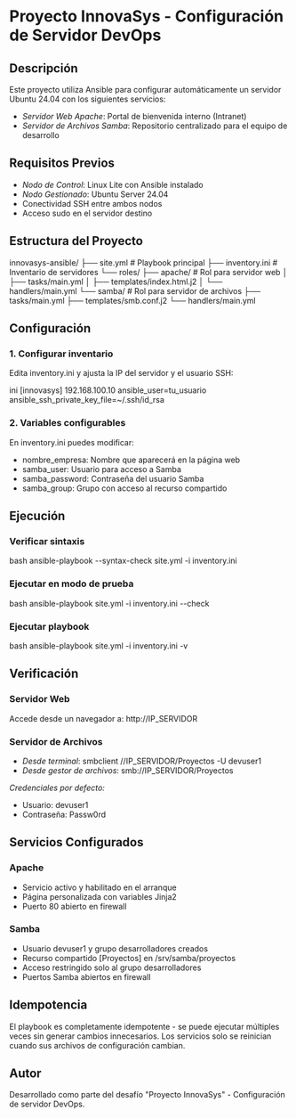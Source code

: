 # Proyecto InnovaSys - Configuración de Servidor DevOps

## Descripción

Este proyecto utiliza Ansible para configurar automáticamente un servidor Ubuntu 24.04 con los siguientes servicios:

- *Servidor Web Apache*: Portal de bienvenida interno (Intranet)
- *Servidor de Archivos Samba*: Repositorio centralizado para el equipo de desarrollo

## Requisitos Previos

- *Nodo de Control*: Linux Lite con Ansible instalado
- *Nodo Gestionado*: Ubuntu Server 24.04
- Conectividad SSH entre ambos nodos
- Acceso sudo en el servidor destino

## Estructura del Proyecto


innovasys-ansible/
├── site.yml                    # Playbook principal
├── inventory.ini               # Inventario de servidores
└── roles/
    ├── apache/                 # Rol para servidor web
    │   ├── tasks/main.yml
    │   ├── templates/index.html.j2
    │   └── handlers/main.yml
    └── samba/                  # Rol para servidor de archivos
        ├── tasks/main.yml
        ├── templates/smb.conf.j2
        └── handlers/main.yml


## Configuración

### 1. Configurar inventario

Edita inventory.ini y ajusta la IP del servidor y el usuario SSH:

ini
[innovasys]
192.168.100.10 ansible_user=tu_usuario ansible_ssh_private_key_file=~/.ssh/id_rsa


### 2. Variables configurables

En inventory.ini puedes modificar:

- nombre_empresa: Nombre que aparecerá en la página web
- samba_user: Usuario para acceso a Samba
- samba_password: Contraseña del usuario Samba
- samba_group: Grupo con acceso al recurso compartido

## Ejecución

### Verificar sintaxis
bash
ansible-playbook --syntax-check site.yml -i inventory.ini


### Ejecutar en modo de prueba
bash
ansible-playbook site.yml -i inventory.ini --check


### Ejecutar playbook
bash
ansible-playbook site.yml -i inventory.ini -v


## Verificación

### Servidor Web
Accede desde un navegador a: http://IP_SERVIDOR

### Servidor de Archivos
- *Desde terminal*: smbclient //IP_SERVIDOR/Proyectos -U devuser1
- *Desde gestor de archivos*: smb://IP_SERVIDOR/Proyectos

*Credenciales por defecto:*
- Usuario: devuser1
- Contraseña: Passw0rd

## Servicios Configurados

### Apache
- Servicio activo y habilitado en el arranque
- Página personalizada con variables Jinja2
- Puerto 80 abierto en firewall

### Samba
- Usuario devuser1 y grupo desarrolladores creados
- Recurso compartido [Proyectos] en /srv/samba/proyectos
- Acceso restringido solo al grupo desarrolladores
- Puertos Samba abiertos en firewall

## Idempotencia

El playbook es completamente idempotente - se puede ejecutar múltiples veces sin generar cambios innecesarios. Los servicios solo se reinician cuando sus archivos de configuración cambian.

## Autor

Desarrollado como parte del desafío "Proyecto InnovaSys" - Configuración de servidor DevOps.
